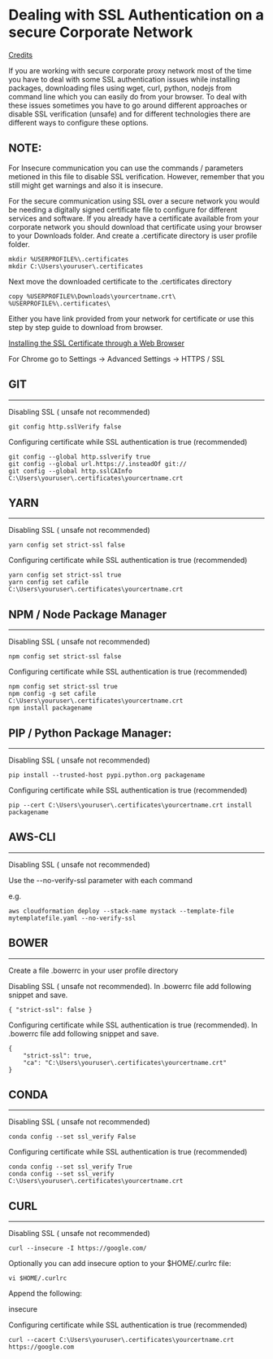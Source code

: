 # Dealing with SSL Authentication on a secure Corporate Network

[Credits](https://medium.com/@iffi33/dealing-with-ssl-authentication-on-a-secure-corporate-network-pip-conda-git-npm-yarn-bower-73e5b93fd4b2)

If you are working with secure corporate proxy network most of the time you have to deal with some SSL authentication issues while installing packages, downloading files using wget, curl, python, nodejs from command line which you can easily do from your browser. To deal with these issues sometimes you have to go around different approaches or disable SSL verification (unsafe) and for different technologies there are different ways to configure these options.

NOTE:
---
For Insecure communication you can use the commands / parameters metioned in this file to disable SSL verification. However, remember that you still might get warnings and also it is insecure.


For the secure communication using SSL over a secure network you would be needing a digitally signed certificate file to configure for different services and software.
If you already have a certificate available from your corporate network you should download that certificate using your browser to your Downloads folder. And create a .certificate directory is user profile folder.
```
mkdir %USERPROFILE%\.certificates
mkdir C:\Users\youruser\.certificates
```
Next move the downloaded certificate to the .certificates directory
```
copy %USERPROFILE%\Downloads\yourcertname.crt\ %USERPROFILE%\.certificates\
```

Either you have link provided from your network for certificate or use this step by step guide to download from browser.

[Installing the SSL Certificate through a Web Browser](https://support.globalsign.com/customer/en/portal/articles/1211541-install-client-digital-certificate---windows-using-chrome)

For Chrome go to Settings -> Advanced Settings -> HTTPS / SSL

## **GIT**
---
Disabling SSL ( unsafe not recommended)
```
git config http.sslVerify false
```
Configuring certificate while SSL authentication is true (recommended)
```
git config --global http.sslverify true
git config --global url.https://.insteadOf git://
git config --global http.sslCAInfo C:\Users\youruser\.certificates\yourcertname.crt
```


## **YARN**
---
Disabling SSL ( unsafe not recommended)
```
yarn config set strict-ssl false
```
Configuring certificate while SSL authentication is true (recommended)
```
yarn config set strict-ssl true
yarn config set cafile C:\Users\youruser\.certificates\yourcertname.crt
```

## **NPM / Node Package Manager**
---
Disabling SSL ( unsafe not recommended)
```
npm config set strict-ssl false
```
Configuring certificate while SSL authentication is true (recommended)
```
npm config set strict-ssl true
npm config -g set cafile C:\Users\youruser\.certificates\yourcertname.crt
npm install packagename
```

## **PIP / Python Package Manager:**
---
Disabling SSL ( unsafe not recommended)
```
pip install --trusted-host pypi.python.org packagename
```
Configuring certificate while SSL authentication is true (recommended)
```
pip --cert C:\Users\youruser\.certificates\yourcertname.crt install packagename
```

## **AWS-CLI**
---
Disabling SSL ( unsafe not recommended)

Use the --no-verify-ssl parameter with each command

e.g.

```
aws cloudformation deploy --stack-name mystack --template-file mytemplatefile.yaml --no-verify-ssl 
```

## **BOWER**
---
Create a file .bowerrc in your user profile directory

Disabling SSL ( unsafe not recommended). In .bowerrc file add following snippet and save.
```
{ "strict-ssl": false }
```

Configuring certificate while SSL authentication is true (recommended). In .bowerrc file add following snippet and save.
```
{ 
    "strict-ssl": true,
    "ca": "C:\Users\youruser\.certificates\yourcertname.crt"
}
```

## **CONDA**
---
Disabling SSL ( unsafe not recommended)
```
conda config --set ssl_verify False
```
Configuring certificate while SSL authentication is true (recommended)
```
conda config --set ssl_verify True
conda config --set ssl_verify C:\Users\youruser\.certificates\yourcertname.crt
```

## **CURL**
---
Disabling SSL ( unsafe not recommended)
```
curl --insecure -I https://google.com/
```
Optionally you can add insecure option to your $HOME/.curlrc file:
```
vi $HOME/.curlrc
```
Append the following:

insecure


Configuring certificate while SSL authentication is true (recommended)
```
curl --cacert C:\Users\youruser\.certificates\yourcertname.crt https://google.com

```
